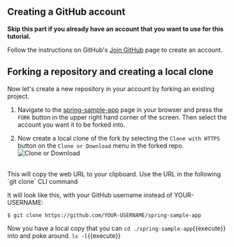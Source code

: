 <br>

## Creating a GitHub account

**Skip this part if you already have an account that you want to use for this tutorial.**

Follow the instructions on GitHub's [Join GitHub](https://github.com/join) page to create an account.

## Forking a repository and creating a local clone

Now let's create a new repository in your account by forking an existing project.

1. Navigate to the [spring-sample-app](https://github.com/springone-tour-2020-cicd/spring-sample-app) page in your browser and press the `FORK` button in the upper right hand corner of the screen.  Then select the account you want it to be forked into.
<!-- Insert a picture here -->
2. Now create a local clone of the fork by selecting the `Clone with HTTPS` button on the `Clone or Download` menu in the forked repo.
![Clone or Download](/root/assets/images/clone-or-download.png)

<br>
This will copy the web URL to your clipboard.  Use the URL in the following `git clone` CLI command

It will look like this, with your GitHub username instead of YOUR-USERNAME:

```
$ git clone https://github.com/YOUR-USERNAME/spring-sample-app
```

Now you have a local copy that you can `cd ./spring-sample-app`{{execute}} into and poke around.  `ls -l`{{execute}}






